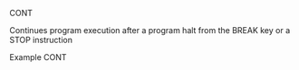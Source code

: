 CONT

Continues program execution after a program halt from the BREAK key or a STOP instruction

Example
CONT
